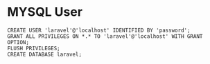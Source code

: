 # MYSQL User
    CREATE USER 'laravel'@'localhost' IDENTIFIED BY 'password';
    GRANT ALL PRIVILEGES ON *.* TO 'laravel'@'localhost' WITH GRANT OPTION;
    FLUSH PRIVILEGES;
    CREATE DATABASE laravel;
